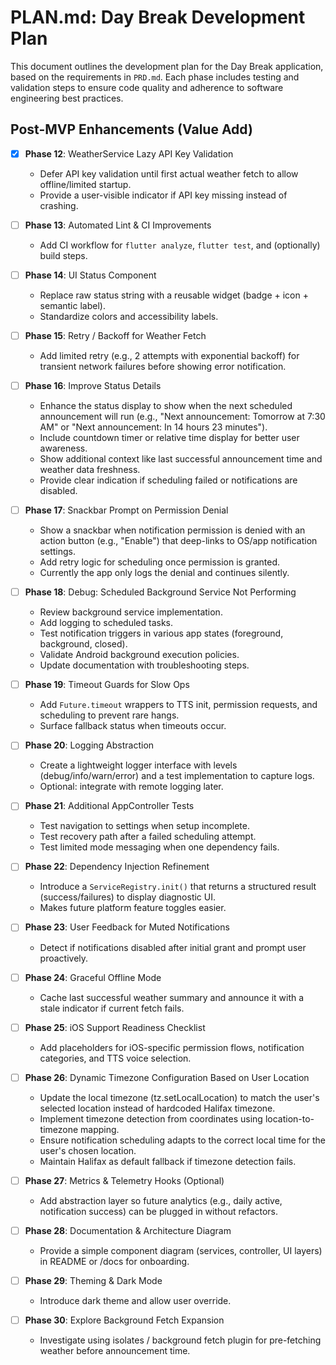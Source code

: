 # PLAN.md: Day Break Development Plan

This document outlines the development plan for the Day Break application, based on the requirements in `PRD.md`. Each phase includes testing and validation steps to ensure code quality and adherence to software engineering best practices.

## Post-MVP Enhancements (Value Add)

- [x] **Phase 12**: WeatherService Lazy API Key Validation
  - Defer API key validation until first actual weather fetch to allow offline/limited startup.
  - Provide a user-visible indicator if API key missing instead of crashing.

- [ ] **Phase 13**: Automated Lint & CI Improvements
  - Add CI workflow for `flutter analyze`, `flutter test`, and (optionally) build steps.

- [ ] **Phase 14**: UI Status Component
  - Replace raw status string with a reusable widget (badge + icon + semantic label).
  - Standardize colors and accessibility labels.

- [ ] **Phase 15**: Retry / Backoff for Weather Fetch
  - Add limited retry (e.g., 2 attempts with exponential backoff) for transient network failures before showing error notification.

- [ ] **Phase 16**: Improve Status Details
  - Enhance the status display to show when the next scheduled announcement will run (e.g., "Next announcement: Tomorrow at 7:30 AM" or "Next announcement: In 14 hours 23 minutes").
  - Include countdown timer or relative time display for better user awareness.
  - Show additional context like last successful announcement time and weather data freshness.
  - Provide clear indication if scheduling failed or notifications are disabled.

- [ ] **Phase 17**: Snackbar Prompt on Permission Denial
  - Show a snackbar when notification permission is denied with an action button (e.g., "Enable") that deep-links to OS/app notification settings.
  - Add retry logic for scheduling once permission is granted.
  - Currently the app only logs the denial and continues silently.

- [ ] **Phase 18**: Debug: Scheduled Background Service Not Performing
  - Review background service implementation.
  - Add logging to scheduled tasks.
  - Test notification triggers in various app states (foreground, background, closed).
  - Validate Android background execution policies.
  - Update documentation with troubleshooting steps.

- [ ] **Phase 19**: Timeout Guards for Slow Ops
  - Add `Future.timeout` wrappers to TTS init, permission requests, and scheduling to prevent rare hangs.
  - Surface fallback status when timeouts occur.

- [ ] **Phase 20**: Logging Abstraction
  - Create a lightweight logger interface with levels (debug/info/warn/error) and a test implementation to capture logs.
  - Optional: integrate with remote logging later.

- [ ] **Phase 21**: Additional AppController Tests
  - Test navigation to settings when setup incomplete.
  - Test recovery path after a failed scheduling attempt.
  - Test limited mode messaging when one dependency fails.

- [ ] **Phase 22**: Dependency Injection Refinement
  - Introduce a `ServiceRegistry.init()` that returns a structured result (success/failures) to display diagnostic UI.
  - Makes future platform feature toggles easier.

- [ ] **Phase 23**: User Feedback for Muted Notifications
  - Detect if notifications disabled after initial grant and prompt user proactively.

- [ ] **Phase 24**: Graceful Offline Mode
  - Cache last successful weather summary and announce it with a stale indicator if current fetch fails.

- [ ] **Phase 25**: iOS Support Readiness Checklist
  - Add placeholders for iOS-specific permission flows, notification categories, and TTS voice selection.

- [ ] **Phase 26**: Dynamic Timezone Configuration Based on User Location
  - Update the local timezone (tz.setLocalLocation) to match the user's selected location instead of hardcoded Halifax timezone.
  - Implement timezone detection from coordinates using location-to-timezone mapping.
  - Ensure notification scheduling adapts to the correct local time for the user's chosen location.
  - Maintain Halifax as default fallback if timezone detection fails.

- [ ] **Phase 27**: Metrics & Telemetry Hooks (Optional)
  - Add abstraction layer so future analytics (e.g., daily active, notification success) can be plugged in without refactors.

- [ ] **Phase 28**: Documentation & Architecture Diagram
  - Provide a simple component diagram (services, controller, UI layers) in README or /docs for onboarding.

- [ ] **Phase 29**: Theming & Dark Mode
  - Introduce dark theme and allow user override.

- [ ] **Phase 30**: Explore Background Fetch Expansion
  - Investigate using isolates / background fetch plugin for pre-fetching weather before announcement time.
